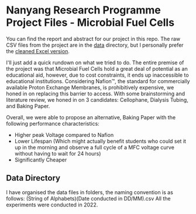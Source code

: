 # Nanyang Research Programme Project Files - Microbial Fuel Cells
You can find the report and abstract for our project in this repo. The raw CSV files from the project are in the [data](/Data) directory, but I personally prefer the [cleaned Excel version](MFC_Data.xlsx).

I'll just add a quick rundown on what we tried to do.
The entire premise of the project was that Microbial Fuel Cells hold a great deal of potential as an educational aid, however, due to cost constraints, it ends up inaccessible to educational institutions. Considering Nafion:tm:, the standard for commercially available Proton Exchange Membranes, is prohibitively expensive, we honed in on replacing this barrier to access. With some brainstorming and literature review, we honed in on 3 candidates: Cellophane, Dialysis Tubing, and Baking Paper.

Overall, we were able to propose an alternative, Baking Paper with the following performance characteristics:
 - Higher peak Voltage compared to Nafion
 - Lower Lifespan (Which might actually benefit students who could set it up in the morning and observe a full cycle of a MFC voltage curve without having to wait for 24 hours)
 - Significantly Cheaper

## Data Directory
I have organised the data files in folders, the naming convention is as follows:
    (String of Alphabets)(Date conducted in DD/MM).csv
All the experiments were conducted in 2022. 
